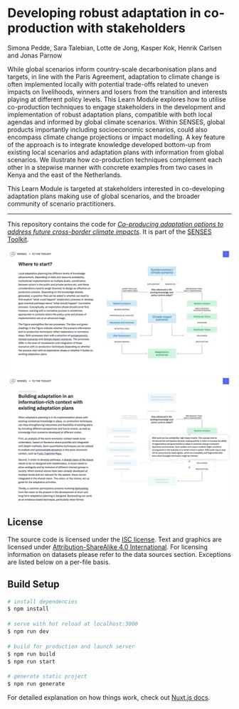 # Developing robust adaptation in co-production with stakeholders

Simona Pedde, Sara Talebian, Lotte de Jong, Kasper Kok, Henrik Carlsen and Jonas Parnow

While global scenarios inform country-scale decarbonisation plans and targets, in line with the Paris Agreement, adaptation to climate change is often implemented locally with potential trade-offs related to uneven impacts on livelihoods, winners and losers from the transition and interests playing at different policy levels. This Learn Module explores how to utilise co-production techniques to engage stakeholders in the development and implementation of robust adaptation plans, compatible with both local agendas and informed by global climate scenarios. Within SENSES, global products importantly including socioeconomic scenarios, could also encompass climate change projections or impact modelling. A key feature of the approach is to integrate knowledge developed bottom-up from existing local scenarios and adaptation plans with information from global scenarios. We illustrate how co-production techniques complement each other in a stepwise manner with concrete examples from two cases in Kenya and the east of the Netherlands.

This Learn Module is targeted at stakeholders interested in co-developing adaptation plans making use of global scenarios, and the broader community of scenario practitioners.

---

This repository contains the code for [*Co-producing adaptation options to address future cross-border climate impacts*](https://climatescenarios.org/co-production/). It is part of the [SENSES Toolkit](https://climatescenarios.org/).

![screenshot of the module](./screenshot_co-production_1.png)
![screenshot of the module](./screenshot_co-production_2.png)

## License

The source code is licensed under the [ISC license](LICENSE.md). Text and graphics are licensed under [Attribution-ShareAlike 4.0 International](https://creativecommons.org/licenses/by-sa/4.0/). For licensing information on datasets please refer to the data sources section. Exceptions are listed below on a per-file basis.

## Build Setup

```bash
# install dependencies
$ npm install

# serve with hot reload at localhost:3000
$ npm run dev

# build for production and launch server
$ npm run build
$ npm run start

# generate static project
$ npm run generate
```

For detailed explanation on how things work, check out [Nuxt.js docs](https://nuxtjs.org).
